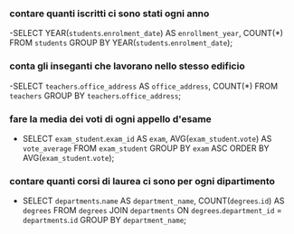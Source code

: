 ### contare quanti iscritti ci sono stati ogni anno

-SELECT YEAR(`students`.`enrolment_date`) AS `enrollment_year`, COUNT(*) FROM `students` GROUP BY YEAR(`students`.`enrolment_date`);

### conta gli inseganti che lavorano nello stesso edificio

-SELECT `teachers`.`office_address` AS `office_address`, COUNT(*) FROM `teachers` GROUP BY `teachers`.`office_address`;

### fare la media dei voti di ogni appello d'esame

- SELECT `exam_student`.`exam_id` AS `exam`, AVG(`exam_student`.`vote`) AS `vote_average` FROM `exam_student` GROUP BY `exam` ASC ORDER BY AVG(`exam_student`.`vote`);

### contare quanti corsi di laurea ci sono per ogni dipartimento

- SELECT `departments`.`name` AS `department_name`, COUNT(`degrees`.`id`) AS `degrees` FROM `degrees` JOIN `departments` ON `degrees`.`department_id` = `departments`.`id` GROUP BY `department_name`;

